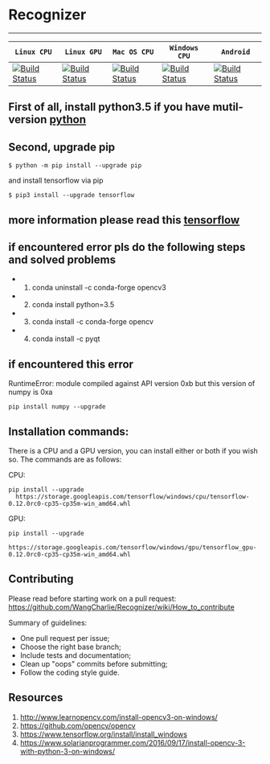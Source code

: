# Recognizer

-----------------

| **`Linux CPU`** | **`Linux GPU`** | **`Mac OS CPU`** | **`Windows CPU`** | **`Android`** |
|-----------------|---------------------|------------------|-------------------|---------------|
| [![Build Status](https://ci.tensorflow.org/buildStatus/icon?job=tensorflow-master-cpu)](https://github.com/WangCharlie/Recognizer) | [![Build Status](https://ci.tensorflow.org/buildStatus/icon?job=tensorflow-master-linux-gpu)](https://github.com/WangCharlie/Recognizer) | [![Build Status](https://ci.tensorflow.org/buildStatus/icon?job=tensorflow-master-mac)](https://github.com/WangCharlie/Recognizer) | [![Build Status](https://ci.tensorflow.org/buildStatus/icon?job=tensorflow-master-win-cmake-py)](https://github.com/WangCharlie/Recognizer) | [![Build Status](https://ci.tensorflow.org/buildStatus/icon?job=tensorflow-master-android)](https://github.com/WangCharlie/Recognizer) |

## First of all, install python3.5 if you have mutil-version [python](https://www.python.org/downloads/release/python-350/)

## Second, upgrade pip 

```
$ python -m pip install --upgrade pip
```

and install tensorflow via pip

```
$ pip3 install --upgrade tensorflow
```

## more information please read this [tensorflow](https://github.com/tensorflow/tensorflow)


## if encountered error pls do the following steps and solved problems
* 1. conda uninstall -c conda-forge opencv3
* 2. conda install python=3.5
* 3. conda install -c conda-forge opencv
* 4. conda install -c pyqt

## if encountered this error 
RuntimeError: module compiled against API version 0xb but this version of numpy is 0xa

```
pip install numpy --upgrade
```
## Installation commands:

There is a CPU and a GPU version, you can install either or both if you wish so. The commands are as follows:

CPU:
```
pip install --upgrade
  https://storage.googleapis.com/tensorflow/windows/cpu/tensorflow-0.12.0rc0-cp35-cp35m-win_amd64.whl
```
GPU:
```
pip install --upgrade
  https://storage.googleapis.com/tensorflow/windows/gpu/tensorflow_gpu-0.12.0rc0-cp35-cp35m-win_amd64.whl
```

## Contributing

Please read before starting work on a pull request: https://github.com/WangCharlie/Recognizer/wiki/How_to_contribute

Summary of guidelines:

* One pull request per issue;
* Choose the right base branch;
* Include tests and documentation;
* Clean up "oops" commits before submitting;
* Follow the coding style guide.

## Resources
 1. http://www.learnopencv.com/install-opencv3-on-windows/
 2. https://github.com/opencv/opencv
 3. https://www.tensorflow.org/install/install_windows
 4. https://www.solarianprogrammer.com/2016/09/17/install-opencv-3-with-python-3-on-windows/
